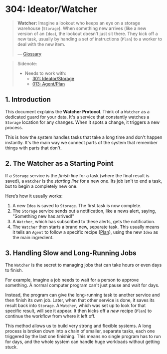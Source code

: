 # 304: Ideator/Watcher

> **Watcher:** Imagine a lookout who keeps an eye on a storage warehouse (`Storage`). When something new arrives (like a new version of an `Idea`), the lookout doesn't just sit there. They kick off a new task, usually by handing a set of instructions (`Plan`) to a worker to deal with the new item.
>
> — [Glossary](./000_glossary.md)

> Sidenote:
>
> - Needs to work with:
>   - [301: Ideator/Storage](./301_ideator_storage.md)
>   - [013: Agent/Plan](./013_agent_plan.md)

## 1. Introduction

This document explains the **Watcher Protocol**. Think of a `Watcher` as a dedicated guard for your data. It's a service that constantly watches a `Storage` location for any changes. When it spots a change, it triggers a new process.

This is how the system handles tasks that take a long time and don't happen instantly. It's the main way we connect parts of the system that remember things with parts that don't.

## 2. The Watcher as a Starting Point

If a `Storage` service is the _finish line_ for a task (where the final result is saved), a `Watcher` is the _starting line_ for a new one. Its job isn't to end a task, but to begin a completely new one.

Here’s how it usually works:

1.  A new `Idea` is saved to `Storage`. The first task is now complete.
2.  The `Storage` service sends out a notification, like a news alert, saying, "Something new has arrived!"
3.  A `Watcher`, which has subscribed to these alerts, gets the notification.
4.  The `Watcher` then starts a brand new, separate task. This usually means it tells an `Agent` to follow a specific recipe ([Plan](./013_agent_plan.md)), using the new `Idea` as the main ingredient.

## 3. Handling Slow and Long-Running Jobs

The `Watcher` is the secret to managing jobs that can take hours or even days to finish.

For example, imagine a job needs to wait for a person to approve something. A normal computer program can't just pause and wait for days.

Instead, the program can give the long-running task to another service and then finish its own job. Later, when that other service is done, it saves its result back into `Storage`. A `Watcher`, which was set up to look for that specific result, will see it appear. It then kicks off a _new_ recipe (`Plan`) to continue the workflow from where it left off.

This method allows us to build very strong and flexible systems. A long process is broken down into a chain of smaller, separate tasks, each one triggered by the last one finishing. This means no single program has to run for days, and the whole system can handle huge workloads without getting stuck.
